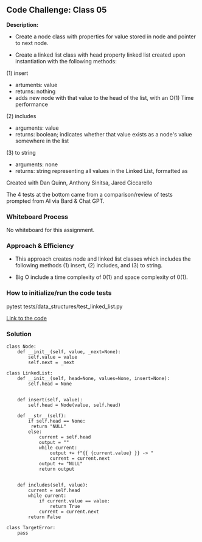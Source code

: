 ## Code Challenge: Class 05

**Description:**
* Create a node class with properties for value stored in node and pointer to next node.

* Create a linked list class with head property linked list created upon instantiation with the following methods:

(1) insert
 - artuments: value
 - returns: nothing
 - adds new node with that value to the head of the list, with an O(1) Time performance

(2) includes
 - arguments: value
 - returns: boolean; indicates whether that value exists as a node's value somewhere in the list

(3) to string
 - arguments: none
 - returns: string representing all values in the Linked List, formatted as

Created with Dan Quinn, Anthony Sinitsa, Jared Ciccarello

The 4 tests at the bottom came from a comparison/review of tests prompted from AI via Bard & Chat GPT.

### Whiteboard Process

No whiteboard for this assignment.

### Approach & Efficiency

* This approach creates node and linked list classes which includes the following methods (1) insert, (2) includes, and (3) to string.

* Big O include a time complexity of 0(1) and space complexity of 0(1).


### How to initialize/run the code tests

pytest tests/data_structures/test_linked_list.py

[Link to the code](https://s-glass.github.io/data-structures-and-algorithms/python/data_structures/linked_list)

### Solution

```
class Node:
    def __init__(self, value, _next=None):
        self.value = value
        self.next = _next

class LinkedList:
    def __init__(self, head=None, values=None, insert=None):
        self.head = None


    def insert(self, value):
        self.head = Node(value, self.head)

    def __str__(self):
        if self.head == None:
         return "NULL"
        else:
            current = self.head
            output = ""
            while current:
                output += f"{{ {current.value} }} -> "
                current = current.next
            output += "NULL"
            return output


    def includes(self, value):
        current = self.head
        while current:
            if current.value == value:
                return True
            current = current.next
        return False

class TargetError:
    pass
```
